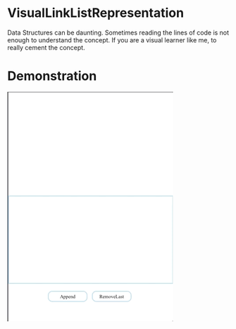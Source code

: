 # VisualLinkListRepresentation

Data Structures can be daunting. Sometimes reading the lines of code is not enough to understand the concept. If you are a visual learner like me, to really cement the concept. 

# Demonstration

![gif](https://github.com/Ashlirankin18/VisualLinkListRepresentation/blob/master/LinkedList.gif)
